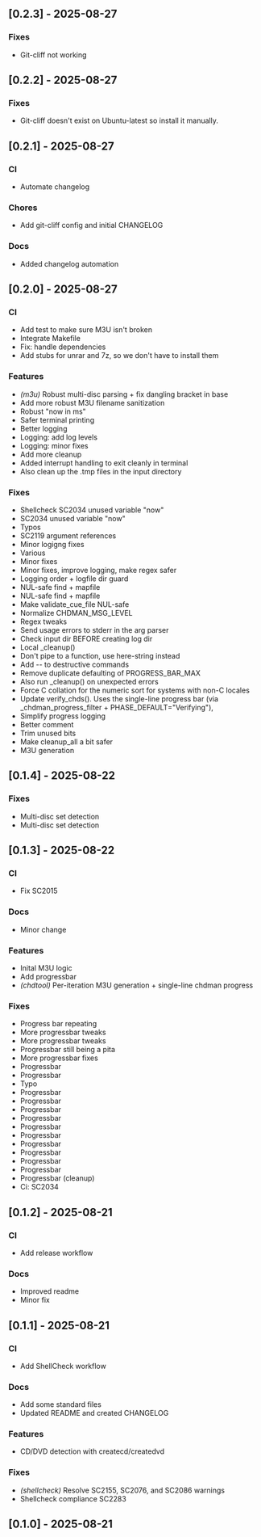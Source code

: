 ## [0.2.3] - 2025-08-27

### Fixes

- Git-cliff not working
## [0.2.2] - 2025-08-27

### Fixes

- Git-cliff doesn't exist on Ubuntu-latest so install it manually.
## [0.2.1] - 2025-08-27

### CI

- Automate changelog

### Chores

- Add git-cliff config and initial CHANGELOG

### Docs

- Added changelog automation
## [0.2.0] - 2025-08-27

### CI

- Add test to make sure M3U isn't broken
- Integrate Makefile
- Fix: handle dependencies
- Add stubs for unrar and 7z, so we don't have to install them

### Features

- *(m3u)* Robust multi-disc parsing + fix dangling bracket in base
- Add more robust M3U filename sanitization
- Robust "now in ms"
- Safer terminal printing
- Better logging
- Logging: add log levels
- Logging: minor fixes
- Add more cleanup
- Added interrupt handling to exit cleanly in terminal
- Also clean up the .tmp files in the input directory

### Fixes

- Shellcheck SC2034 unused variable "now"
- SC2034 unused variable "now"
- Typos
- SC2119 argument references
- Minor logigng fixes
- Various
- Minor fixes
- Minor fixes, improve logging, make regex safer
- Logging order + logfile dir guard
- NUL-safe find + mapfile
- NUL-safe find + mapfile
- Make validate_cue_file NUL-safe
- Normalize CHDMAN_MSG_LEVEL
- Regex tweaks
- Send usage errors to stderr in the arg parser
- Check input dir BEFORE creating log dir
- Local _cleanup()
- Don't pipe to a function, use here-string instead
- Add -- to destructive commands
- Remove duplicate defaulting of PROGRESS_BAR_MAX
- Also run _cleanup() on unexpected errors
- Force C collation for the numeric sort for systems with non-C locales
- Update verify_chds(). Uses the single-line progress bar (via _chdman_progress_filter + PHASE_DEFAULT="Verifying"),
- Simplify progress logging
- Better comment
- Trim unused bits
- Make cleanup_all a bit safer
- M3U generation
## [0.1.4] - 2025-08-22

### Fixes

- Multi-disc set detection
- Multi-disc set detection
## [0.1.3] - 2025-08-22

### CI

- Fix SC2015

### Docs

- Minor change

### Features

- Inital M3U logic
- Add progressbar
- *(chdtool)* Per-iteration M3U generation + single-line chdman progress

### Fixes

- Progress bar repeating
- More progressbar tweaks
- More progressbar tweaks
- Progressbar still being a pita
- More progressbar fixes
- Progressbar
- Progressbar
- Typo
- Progressbar
- Progressbar
- Progressbar
- Progressbar
- Progressbar
- Progressbar
- Progressbar
- Progressbar
- Progressbar
- Progressbar
- Progressbar (cleanup)
- Ci: SC2034
## [0.1.2] - 2025-08-21

### CI

- Add release workflow

### Docs

- Improved readme
- Minor fix
## [0.1.1] - 2025-08-21

### CI

- Add ShellCheck workflow

### Docs

- Add some standard files
- Updated README and created CHANGELOG

### Features

- CD/DVD detection with createcd/createdvd

### Fixes

- *(shellcheck)* Resolve SC2155, SC2076, and SC2086 warnings
- Shellcheck compliance SC2283
## [0.1.0] - 2025-08-21

